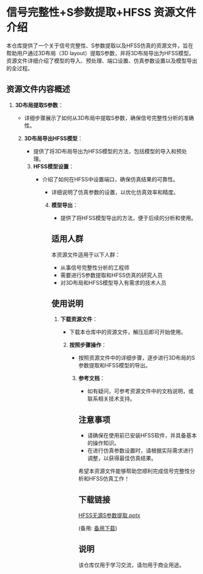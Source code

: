 # 信号完整性+S参数提取+HFSS 资源文件介绍

本仓库提供了一个关于信号完整性、S参数提取以及HFSS仿真的资源文件，旨在帮助用户通过3D布局（3D layout）提取S参数，并将3D布局导出为HFSS模型。资源文件详细介绍了模型的导入、预处理、端口设置、仿真参数设置以及模型导出的全过程。

## 资源文件内容概述

1. **3D布局提取S参数**：
   - 详细步骤展示了如何从3D布局中提取S参数，确保信号完整性分析的准确性。

   2. **3D布局导出HFSS模型**：
      - 提供了将3D布局导出为HFSS模型的方法，包括模型的导入和预处理。

      3. **HFSS模型设置**：
         - 介绍了如何在HFSS中设置端口，确保仿真结果的可靠性。
            - 详细说明了仿真参数的设置，以优化仿真效率和精度。

            4. **模型导出**：
               - 提供了将HFSS模型导出的方法，便于后续的分析和使用。

               ## 适用人群

               本资源文件适用于以下人群：
               - 从事信号完整性分析的工程师
               - 需要进行S参数提取和HFSS仿真的研究人员
               - 对3D布局和HFSS模型导入有需求的技术人员

               ## 使用说明

               1. **下载资源文件**：
                  - 下载本仓库中的资源文件，解压后即可开始使用。

                  2. **按照步骤操作**：
                     - 按照资源文件中的详细步骤，逐步进行3D布局的S参数提取和HFSS模型的导出。

                     3. **参考文档**：
                        - 如有疑问，可参考资源文件中的文档说明，或联系相关技术支持。

                        ## 注意事项

                        - 请确保在使用前已安装HFSS软件，并具备基本的操作知识。
                        - 在进行仿真参数设置时，请根据实际需求进行调整，以获得最佳仿真结果。

                        希望本资源文件能够帮助您顺利完成信号完整性分析和HFSS仿真工作！

                        ## 下载链接
                        [HFSS无源S参数提取.pptx](https://pan.quark.cn/s/18ffbd247b93) 

                        (备用: [备用下载](https://pan.baidu.com/s/1-0LDeIWR7tPOqlhZzicK9Q?pwd=1234))

                        ## 说明

                        该仓库仅用于学习交流，请勿用于商业用途。
